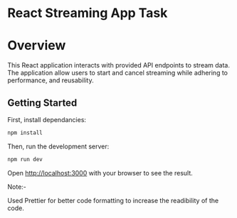 # React Streaming App Task

# Overview

This React application interacts with provided API endpoints to stream data. The application allow users to start and cancel streaming while adhering to performance, and reusability.

## Getting Started

First, install dependancies:

```bash
npm install
```

Then, run the development server:

```bash
npm run dev
```

Open [http://localhost:3000](http://localhost:3000) with your browser to see the result.


Note:-

Used Prettier for better code formatting to increase the readibility of the code.
